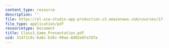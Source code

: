 ```yaml
---
content_type: resource
description: ''
file: https://ol-ocw-studio-app-production.s3.amazonaws.com/courses/17-918-new-global-agenda-exploring-21st-century-challenges-through-innovations-in-information-technologies-january-iap-2006/31471c8c6a8cb36c99ae8d82e0fa7d7a_Class3_Game_Presentation.pdf
file_type: application/pdf
resourcetype: Document
title: Class3_Game_Presentation.pdf
uid: 31471c8c-6a8c-b36c-99ae-8d82e0fa7d7a
---
```

